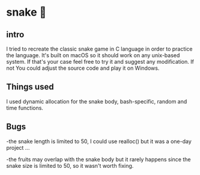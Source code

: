 # snake 🐍 

## intro
I tried to recreate the classic snake game in C language in order to practice the language. It's built on macOS so it should work on any unix-based system. If that's your case feel free to try it and suggest any modification. If not You could adjust the source code and play it on Windows.

## Things used
I used dynamic allocation for the snake body, bash-specific, random and time functions.

## Bugs
-the snake length is limited to 50, I could use realloc() but it was a one-day project ...

-the fruits may overlap with the snake body but it rarely happens since the snake size is limited to 50, so it wasn't worth fixing.
